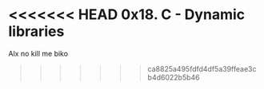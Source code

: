 <<<<<<< HEAD
0x18. C - Dynamic libraries
=======
Alx no kill me biko
>>>>>>> ca8825a495fdfd4df5a39ffeae3cb4d6022b5b46
